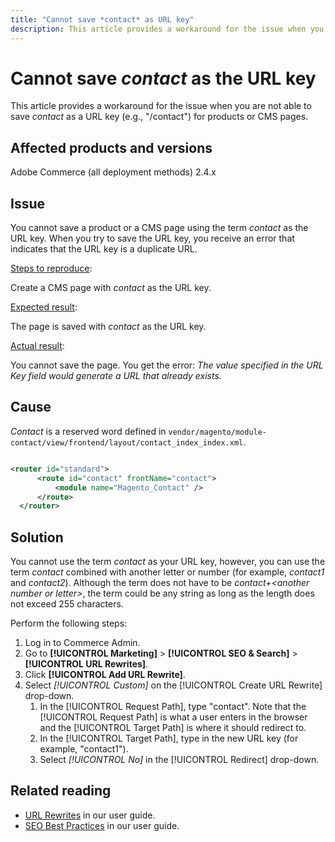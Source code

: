 ```yaml
---
title: "Cannot save *contact* as URL key"
description: This article provides a workaround for the issue when you are not able to save *contact* as a URL key (e.g., "/contact") for products or CMS pages. When you try to save the URL key, you receive an error that indicates that the URL key is a duplicate URL.
---
```

# Cannot save *contact* as the URL key

This article provides a workaround for the issue when you are not able to save *contact* as a URL key (e.g., "/contact") for products or CMS pages.

## Affected products and versions

Adobe Commerce (all deployment methods) 2.4.x

## Issue

You cannot save a product or a CMS page using the term *contact* as the URL key. When you try to save the URL key, you receive an error that indicates that the URL key is a duplicate URL.

<u>Steps to reproduce</u>:

Create a CMS page with *contact* as the URL key.

<u>Expected result</u>:

The page is saved with *contact* as the URL key.

<u>Actual result</u>:

You cannot save the page. You get the error: *The value specified in the URL Key field would generate a URL that already exists.*

## Cause

*Contact* is a reserved word defined in `vendor/magento/module-contact/view/frontend/layout/contact_index_index.xml`.

```xml

<router id="standard">
      <route id="contact" frontName="contact">
          <module name="Magento_Contact" />
      </route>
  </router>
```

## Solution

You cannot use the term *contact* as your URL key, however, you can use the term *contact* combined with another letter or number (for example, *contact1* and *contact2*). Although the term does not have to be *contact+\<another number or letter\>*, the term could be any string as long as the length does not exceed 255 characters.

Perform the following steps:

1. Log in to Commerce Admin.
1. Go to **[!UICONTROL Marketing]** > **[!UICONTROL SEO & Search]** > **[!UICONTROL URL Rewrites]**.
1. Click **[!UICONTROL Add URL Rewrite]**.
1. Select *[!UICONTROL Custom]* on the [!UICONTROL Create URL Rewrite] drop-down.
    1. In the [!UICONTROL Request Path], type "contact". Note that the [!UICONTROL Request Path] is what a user enters in the browser and the [!UICONTROL Target Path] is where it should redirect to.
    1. In the [!UICONTROL Target Path], type in the new URL key (for example, "contact1").
    1. Select *[!UICONTROL No]* in the [!UICONTROL Redirect] drop-down.

## Related reading

* [URL Rewrites](https://docs.magento.com/user-guide/marketing/url-rewrite.html) in our user guide.
* [SEO Best Practices](https://docs.magento.com/user-guide/marketing/seo-best-practices.html) in our user guide.

